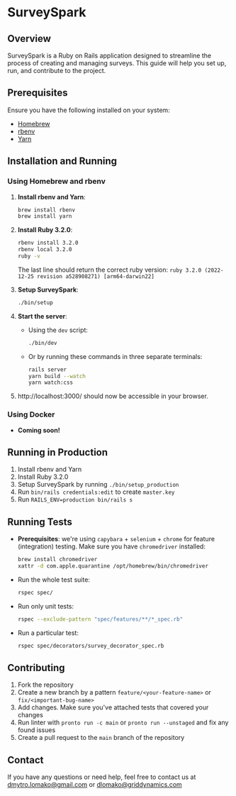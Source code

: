 # SurveySpark

## Overview
SurveySpark is a Ruby on Rails application designed to streamline the process of creating and managing surveys. This guide will help you set up, run, and contribute to the project.

## Prerequisites
Ensure you have the following installed on your system:
- [Homebrew](https://brew.sh/)
- [rbenv](https://github.com/rbenv/rbenv#installation)
- [Yarn](https://classic.yarnpkg.com/lang/en/docs/install)

## Installation and Running

### Using Homebrew and rbenv

1. **Install rbenv and Yarn**:
    ```bash
    brew install rbenv
    brew install yarn
    ```

2. **Install Ruby 3.2.0**:
    ```bash
    rbenv install 3.2.0
    rbenv local 3.2.0
    ruby -v
    ```
   The last line should return the correct ruby version: `ruby 3.2.0 (2022-12-25 revision a528908271) [arm64-darwin22]`


3. **Setup SurveySpark**:
    ```bash
    ./bin/setup
    ```

4. **Start the server**:
    - Using the `dev` script:
        ```bash
        ./bin/dev
        ```
    - Or by running these commands in three separate terminals:
        ```bash
        rails server
        yarn build --watch
        yarn watch:css
        ```
5. http://localhost:3000/ should now be accessible in your browser.

### Using Docker
- **Coming soon!**

## Running in Production
1. Install rbenv and Yarn
2. Install Ruby 3.2.0
3. Setup SurveySpark by running `./bin/setup_production`
4. Run `bin/rails credentials:edit` to create `master.key`
5. Run `RAILS_ENV=production bin/rails s`

## Running Tests

- **Prerequisites**: we're using `capybara` + `selenium` + `chrome` for feature (integration) testing. Make sure you have `chromedriver` installed:
    ```bash
    brew install chromedriver
    xattr -d com.apple.quarantine /opt/homebrew/bin/chromedriver
    ```
- Run the whole test suite:
    ```bash
    rspec spec/
    ```
- Run only unit tests:
    ```bash
    rspec --exclude-pattern "spec/features/**/*_spec.rb"
    ```
- Run a particular test:
    ```bash
    rspec spec/decorators/survey_decorator_spec.rb
    ```

## Contributing

1. Fork the repository
2. Create a new branch by a pattern `feature/<your-feature-name>` or `fix/<important-bug-name>`
3. Add changes. Make sure you've attached tests that covered your changes
4. Run linter with `pronto run -c main` or `pronto run --unstaged` and fix any found issues
5. Create a pull request to the `main` branch of the repository

## Contact
If you have any questions or need help, feel free to contact us at [dmytro.lomako@gmail.com](mailto:dmytro.lomako@gmail.com) or [dlomako@griddynamics.com](mailto:dlomako@griddynamics.com)

